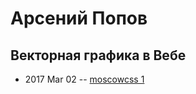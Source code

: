 # Арсений Попов

## Векторная графика в Вебе
- 2017 Mar 02 -- [moscowcss 1](https://www.youtube.com/watch?v=RdwdaHiBxxY)    
